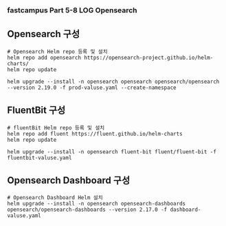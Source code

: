 ### fastcampus Part 5-8 LOG Opensearch
## Opensearch 구성
```
# Opensearch Helm repo 등록 및 설치
helm repo add opensearch https://opensearch-project.github.io/helm-charts/
helm repo update

helm upgrade --install -n opensearch opensearch opensearch/opensearch --version 2.19.0 -f prod-valuse.yaml --create-namespace 
```

## FluentBit 구성
```
# fluentBit Helm repo 등록 및 설치
helm repo add fluent https://fluent.github.io/helm-charts
helm repo update

helm upgrade --install -n opensearch fluent-bit fluent/fluent-bit -f fluentbit-valuse.yaml

```

## Opensearch Dashboard 구성 
```
# Opensearch Dashboard Helm 설치
helm upgrade --install -n opensearch opensearch-dashboards opensearch/opensearch-dashboards --version 2.17.0 -f dashboard-valuse.yaml
```
